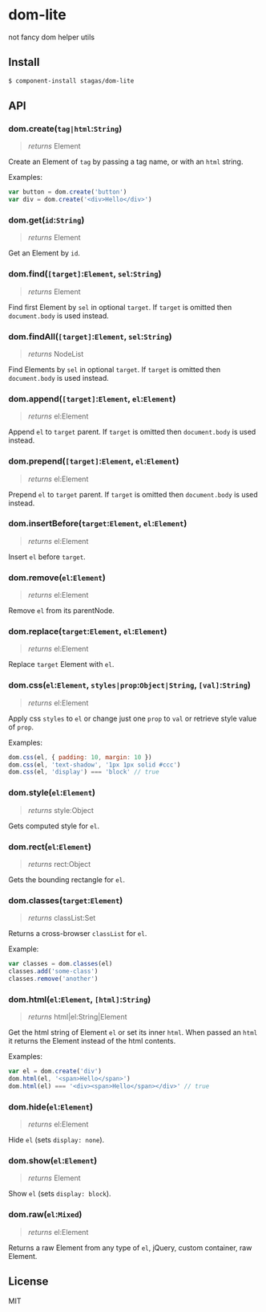 # dom-lite

not fancy dom helper utils

## Install

```sh
$ component-install stagas/dom-lite
```

## API

### dom.create(`tag|html`:`String`)
> _returns_ Element

Create an Element of `tag`
by passing a tag name, or
with an `html` string.

Examples:

```js
var button = dom.create('button')
var div = dom.create('<div>Hello</div>')
```

### dom.get(`id`:`String`)
> _returns_ Element

Get an Element by `id`.


### dom.find(`[target]`:`Element`, `sel`:`String`)
> _returns_ Element

Find first Element by `sel` in
optional `target`.
If `target` is omitted then
`document.body` is used instead.


### dom.findAll(`[target]`:`Element`, `sel`:`String`)
> _returns_ NodeList

Find Elements by `sel` in
optional `target`.
If `target` is omitted then
`document.body` is used instead.


### dom.append(`[target]`:`Element`, `el`:`Element`)
> _returns_ el:Element

Append `el` to `target` parent.
If `target` is omitted then
`document.body` is used instead.


### dom.prepend(`[target]`:`Element`, `el`:`Element`)
> _returns_ el:Element

Prepend `el` to `target` parent.
If `target` is omitted then
`document.body` is used instead.


### dom.insertBefore(`target`:`Element`, `el`:`Element`)
> _returns_ el:Element

Insert `el` before `target`.


### dom.remove(`el`:`Element`)
> _returns_ el:Element

Remove `el` from its parentNode.


### dom.replace(`target`:`Element`, `el`:`Element`)
> _returns_ el:Element

Replace `target` Element with `el`.


### dom.css(`el`:`Element`, `styles|prop`:`Object|String`, `[val]`:`String`)
> _returns_ el:Element

Apply css `styles` to `el`
or change just one `prop` to `val`
or retrieve style value of `prop`.

Examples:

```js
dom.css(el, { padding: 10, margin: 10 })
dom.css(el, 'text-shadow', '1px 1px solid #ccc')
dom.css(el, 'display') === 'block' // true
```

### dom.style(`el`:`Element`)
> _returns_ style:Object

Gets computed style for `el`.


### dom.rect(`el`:`Element`)
> _returns_ rect:Object

Gets the bounding rectangle for `el`.


### dom.classes(`target`:`Element`)
> _returns_ classList:Set

Returns a cross-browser `classList`
for `el`.

Example:

```js
var classes = dom.classes(el)
classes.add('some-class')
classes.remove('another')
```

### dom.html(`el`:`Element`, `[html]`:`String`)
> _returns_ html|el:String|Element

Get the html string of Element `el`
or set its inner `html`.
When passed an `html` it returns
the Element instead of the html
contents.

Examples:

```js
var el = dom.create('div')
dom.html(el, '<span>Hello</span>')
dom.html(el) === '<div><span>Hello</span></div>' // true
```

### dom.hide(`el`:`Element`)
> _returns_ el:Element

Hide `el` (sets `display: none`).


### dom.show(`el`:`Element`)
> _returns_ Element

Show `el` (sets `display: block`).


### dom.raw(`el`:`Mixed`)
> _returns_ el:Element

Returns a raw Element from any type of `el`,
jQuery, custom container, raw Element.



## License

MIT
